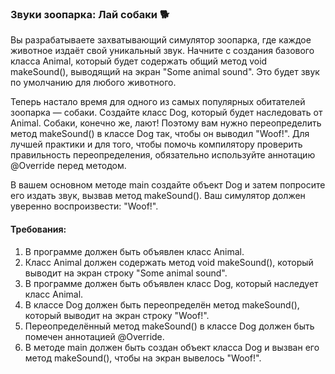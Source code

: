
### Звуки зоопарка: Лай собаки 🐕

Вы разрабатываете захватывающий симулятор зоопарка, где каждое животное издаёт свой уникальный звук. Начните с создания базового класса Animal, который будет содержать общий метод void makeSound(), выводящий на экран "Some animal sound". Это будет звук по умолчанию для любого животного.

Теперь настало время для одного из самых популярных обитателей зоопарка — собаки. Создайте класс Dog, который будет наследовать от Animal. Собаки, конечно же, лают! Поэтому вам нужно переопределить метод makeSound() в классе Dog так, чтобы он выводил "Woof!". Для лучшей практики и для того, чтобы помочь компилятору проверить правильность переопределения, обязательно используйте аннотацию @Override перед методом.

В вашем основном методе main создайте объект Dog и затем попросите его издать звук, вызвав метод makeSound(). Ваш симулятор должен уверенно воспроизвести: "Woof!".

#### Требования:
1. В программе должен быть объявлен класс Animal.
2. Класс Animal должен содержать метод void makeSound(), который выводит на экран строку "Some animal sound".
3. В программе должен быть объявлен класс Dog, который наследует класс Animal.
4. В классе Dog должен быть переопределён метод makeSound(), который выводит на экран строку "Woof!".
5. Переопределённый метод makeSound() в классе Dog должен быть помечен аннотацией @Override.
6. В методе main должен быть создан объект класса Dog и вызван его метод makeSound(), чтобы на экран вывелось "Woof!".